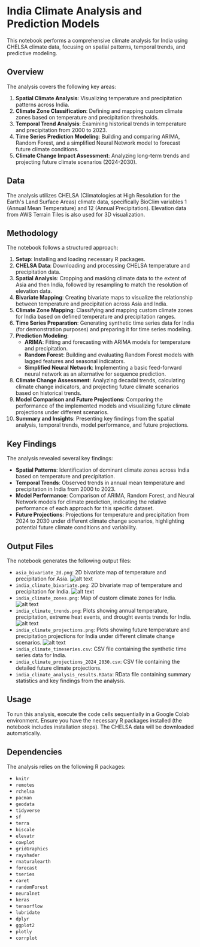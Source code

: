# India Climate Analysis and Prediction Models

This notebook performs a comprehensive climate analysis for India using CHELSA climate data, focusing on spatial patterns, temporal trends, and predictive modeling.

## Overview

The analysis covers the following key areas:

1.  **Spatial Climate Analysis**: Visualizing temperature and precipitation patterns across India.
2.  **Climate Zone Classification**: Defining and mapping custom climate zones based on temperature and precipitation thresholds.
3.  **Temporal Trend Analysis**: Examining historical trends in temperature and precipitation from 2000 to 2023.
4.  **Time Series Prediction Modeling**: Building and comparing ARIMA, Random Forest, and a simplified Neural Network model to forecast future climate conditions.
5.  **Climate Change Impact Assessment**: Analyzing long-term trends and projecting future climate scenarios (2024-2030).

## Data

The analysis utilizes CHELSA (Climatologies at High Resolution for the Earth's Land Surface Areas) climate data, specifically BioClim variables 1 (Annual Mean Temperature) and 12 (Annual Precipitation). Elevation data from AWS Terrain Tiles is also used for 3D visualization.

## Methodology

The notebook follows a structured approach:

1.  **Setup**: Installing and loading necessary R packages.
2.  **CHELSA Data**: Downloading and processing CHELSA temperature and precipitation data.
3.  **Spatial Analysis**: Cropping and masking climate data to the extent of Asia and then India, followed by resampling to match the resolution of elevation data.
4.  **Bivariate Mapping**: Creating bivariate maps to visualize the relationship between temperature and precipitation across Asia and India.
5.  **Climate Zone Mapping**: Classifying and mapping custom climate zones for India based on defined temperature and precipitation ranges.
6.  **Time Series Preparation**: Generating synthetic time series data for India (for demonstration purposes) and preparing it for time series modeling.
7.  **Prediction Modeling**:
    *   **ARIMA**: Fitting and forecasting with ARIMA models for temperature and precipitation.
    *   **Random Forest**: Building and evaluating Random Forest models with lagged features and seasonal indicators.
    *   **Simplified Neural Network**: Implementing a basic feed-forward neural network as an alternative for sequence prediction.
8.  **Climate Change Assessment**: Analyzing decadal trends, calculating climate change indicators, and projecting future climate scenarios based on historical trends.
9.  **Model Comparison and Future Projections**: Comparing the performance of the implemented models and visualizing future climate projections under different scenarios.
10. **Summary and Insights**: Presenting key findings from the spatial analysis, temporal trends, model performance, and future projections.

## Key Findings

The analysis revealed several key findings:

*   **Spatial Patterns**: Identification of dominant climate zones across India based on temperature and precipitation.
*   **Temporal Trends**: Observed trends in annual mean temperature and precipitation in India from 2000 to 2023.
*   **Model Performance**: Comparison of ARIMA, Random Forest, and Neural Network models for climate prediction, indicating the relative performance of each approach for this specific dataset.
*   **Future Projections**: Projections for temperature and precipitation from 2024 to 2030 under different climate change scenarios, highlighting potential future climate conditions and variability.

## Output Files

The notebook generates the following output files:

*   `asia_bivariate_2d.png`: 2D bivariate map of temperature and precipitation for Asia.
     ![alt text](https://github.com/Stalinosmj/R_project-/blob/0e4dd5d25e023252c59ead5453ee0ad25773d854/asia__bivariate_2d.png "Asia bivariate")   
*   `india_climate_bivariate.png`: 2D bivariate map of temperature and precipitation for India.
     ![alt text](https://github.com/Stalinosmj/R_project-/blob/0e4dd5d25e023252c59ead5453ee0ad25773d854/india_climate_bivariate.png "India Climate bivariate")    
*   `india_climate_zones.png`: Map of custom climate zones for India.
     ![alt text](https://github.com/Stalinosmj/R_project-/blob/0e4dd5d25e023252c59ead5453ee0ad25773d854/india_climate_zones.png "India climate zones")   
*   `india_climate_trends.png`: Plots showing annual temperature, precipitation, extreme heat events, and drought events trends for India.
     ![alt text](https://github.com/Stalinosmj/R_project-/blob/0e4dd5d25e023252c59ead5453ee0ad25773d854/india_climate_trends.png "Indai climate trends")   
*   `india_climate_projections.png`: Plots showing future temperature and precipitation projections for India under different climate change scenarios.
     ![alt text](https://github.com/Stalinosmj/R_project-/blob/0e4dd5d25e023252c59ead5453ee0ad25773d854/india_climate_projections.png "india climate projection")   
*   `india_climate_timeseries.csv`: CSV file containing the synthetic time series data for India.
*   `india_climate_projections_2024_2030.csv`: CSV file containing the detailed future climate projections.
*   `india_climate_analysis_results.RData`: RData file containing summary statistics and key findings from the analysis.

## Usage

To run this analysis, execute the code cells sequentially in a Google Colab environment. Ensure you have the necessary R packages installed (the notebook includes installation steps). The CHELSA data will be downloaded automatically.

## Dependencies

The analysis relies on the following R packages:

*   `knitr`
*   `remotes`
*   `rchelsa`
*   `pacman`
*   `geodata`
*   `tidyverse`
*   `sf`
*   `terra`
*   `biscale`
*   `elevatr`
*   `cowplot`
*   `gridGraphics`
*   `rayshader`
*   `rnaturalearth`
*   `forecast`
*   `tseries`
*   `caret`
*   `randomForest`
*   `neuralnet`
*   `keras`
*   `tensorflow`
*   `lubridate`
*   `dplyr`
*   `ggplot2`
*   `plotly`
*   `corrplot`
